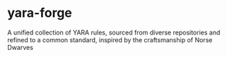 # yara-forge
A unified collection of YARA rules, sourced from diverse repositories and refined to a common standard, inspired by the craftsmanship of Norse Dwarves
